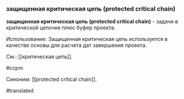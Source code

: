 ### защищенная критическая цепь (protected critical chain)

**защищенная критическая цепь (protected critical chain)** - задачи в критической цепочке плюс буфер проекта.

Использование: Защищенная критическая цепь используется в качестве основы для расчета дат завершения проекта.

См.: [[критическая цепь]].

#ccpm

Синоним: [[protected critical chain]].

#translated
